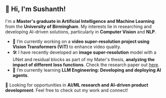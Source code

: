 ## 👋 Hi, I'm Sushanth!

I'm a **Master's graduate in Artificial Intelligence and Machine Learning** from the **University of Birmingham**. My interests lie in researching and developing AI-driven solutions, particularly in **Computer Vision** and **NLP**.
- 🔭 I’m currently working on a **video super-resolution project using Vision Transformers (ViT)** to enhance video quality.
- 🛠 I have recently developed an **image super-resolution** model with a UNet and residual blocks as part of my Mater's thesis, **analyzing the impact of different loss functions**. Check the research paper out [here](https://drive.google.com/file/d/1e3rKlcT6vA-PURgD8ZMENdxeYbYR2ivL/view?usp=drive_link).
- 📖 I’m currently learning **LLM Engineering: Developing and deploying AI agents**.

🚀 Looking for opportunities in **AI/ML research and AI-driven product development**. Feel free to check out my work and connect!

<!--
**SushanthJA/sushanthja** is a ✨ _special_ ✨ repository because its `README.md` (this file) appears on your GitHub profile.

Here are some ideas to get you started:

- 🔭 I’m currently working on ...
- 🌱 I’m currently learning ...
- 👯 I’m looking to collaborate on ...
- 🤔 I’m looking for help with ...
- 💬 Ask me about ...
- 📫 How to reach me: ...
- 😄 Pronouns: ...
- ⚡ Fun fact: ...
-->
